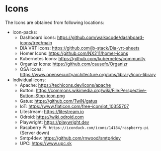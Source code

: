 # Icons

The Icons are obtained from following locations:

- Icon-packs:
    - Dashboard icons: <https://github.com/walkxcode/dashboard-icons/tree/main>
    - DIA VRT Icons: <https://github.com/jb-stack/Dia-vrt-sheets>
    - Homer Icons: <https://github.com/NX211/homer-icons>
    - Kubernetes Icons: <https://github.com/kubernetes/community>
    - Organizr Icons: <https://github.com/causefx/Organizr>
    - OSA Icons: <https://www.opensecurityarchitecture.org/cms/library/icon-library>
- Individual icons:
    - Apache: <https://techicons.dev/icons/apache>
    - Button: <https://commons.wikimedia.org/wiki/File:Perspective-Button-Stop-icon.png>
    - Gatus: <https://github.com/TwiN/gatus>
    - IoT: <https://www.flaticon.com/free-icon/iot_10355707>
    - Litestream: <https://litestream.io>
    - Odroid: <https://wiki.odroid.com>
    - Playwright: <https://playwright.dev>
    - Raspberry Pi: `https://iconduck.com/icons/14184/raspberry-pi` (Server down)
    - Smtp4dev: <https://github.com/rnwood/smtp4dev>
    - UPC: <https://www.upc.sk>
